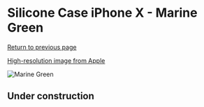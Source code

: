 # Silicone Case iPhone X - Marine Green

[Return to previous page](/iphone_x)

[High-resolution image from Apple](https://store.storeimages.cdn-apple.com/8756/as-images.apple.com/is/MRRE2?wid=4500&hei=4500&fmt=png)

<div style="width: 500px"><img src="/everyphone/MRRE2.png" alt="Marine Green"></div>

## Under construction
